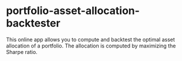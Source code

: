 # portfolio-asset-allocation-backtester
This online app allows you to compute and backtest the optimal asset allocation of a portfolio. The allocation is computed by maximizing the Sharpe ratio.
